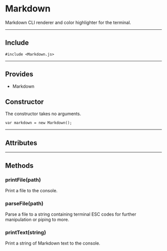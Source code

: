 # Markdown

Markdown CLI renderer and color highlighter for the terminal.

----------------------------

## Include

`#include <Markdown.js>`

-----------------------

## Provides

* Markdown

## Constructor

The constructor takes no arguments.

    var markdown = new Markdown();

----------------------------

## Attributes

------------------------

## Methods

### printFile(path)

Print a file to the console.

### parseFile(path)

Parse a file to a string containing terminal ESC codes for further manipulation or piping to more.

### printText(string)

Print a string of Markdown text to the console.

